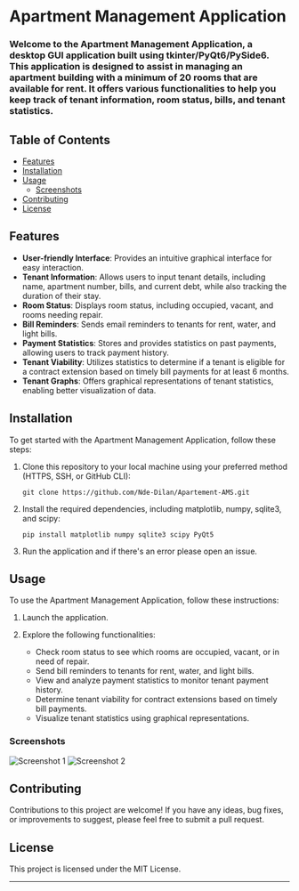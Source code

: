 # Apartment Management Application

### Welcome to the Apartment Management Application, a desktop GUI application built using tkinter/PyQt6/PySide6. This application is designed to assist in managing an apartment building with a minimum of 20 rooms that are available for rent. It offers various functionalities to help you keep track of tenant information, room status, bills, and tenant statistics.

## Table of Contents
- [Features](#features)
- [Installation](#installation)
- [Usage](#usage)
  - [Screenshots](#screenshots)
- [Contributing](#contributing)
- [License](#license)

## Features
- **User-friendly Interface**: Provides an intuitive graphical interface for easy interaction.
- **Tenant Information**: Allows users to input tenant details, including name, apartment number, bills, and current debt, while also tracking the duration of their stay.
- **Room Status**: Displays room status, including occupied, vacant, and rooms needing repair.
- **Bill Reminders**: Sends email reminders to tenants for rent, water, and light bills.
- **Payment Statistics**: Stores and provides statistics on past payments, allowing users to track payment history.
- **Tenant Viability**: Utilizes statistics to determine if a tenant is eligible for a contract extension based on timely bill payments for at least 6 months.
- **Tenant Graphs**: Offers graphical representations of tenant statistics, enabling better visualization of data.

## Installation

To get started with the Apartment Management Application, follow these steps:

1. Clone this repository to your local machine using your preferred method (HTTPS, SSH, or GitHub CLI):
   ```
   git clone https://github.com/Nde-Dilan/Apartement-AMS.git
   ```

2. Install the required dependencies, including matplotlib, numpy, sqlite3, and scipy:
   ```
   pip install matplotlib numpy sqlite3 scipy PyQt5
   ```

3. Run the application and if there's an error please open an issue.

## Usage

To use the Apartment Management Application, follow these instructions:

1. Launch the application.

2. Explore the following functionalities:
   - Check room status to see which rooms are occupied, vacant, or in need of repair.
   - Send bill reminders to tenants for rent, water, and light bills.
   - View and analyze payment statistics to monitor tenant payment history.
   - Determine tenant viability for contract extensions based on timely bill payments.
   - Visualize tenant statistics using graphical representations.

### Screenshots

![Screenshot 1](<Insert_Screenshot_1_Link>)
![Screenshot 2](<Insert_Screenshot_2_Link>)

## Contributing

Contributions to this project are welcome! If you have any ideas, bug fixes, or improvements to suggest, please feel free to submit a pull request.

## License

This project is licensed under the MIT License.

---
